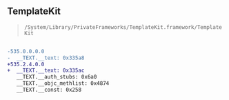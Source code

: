 ## TemplateKit

> `/System/Library/PrivateFrameworks/TemplateKit.framework/TemplateKit`

```diff

-535.0.0.0.0
-  __TEXT.__text: 0x335a8
+535.2.4.0.0
+  __TEXT.__text: 0x335ac
   __TEXT.__auth_stubs: 0x6a0
   __TEXT.__objc_methlist: 0x4874
   __TEXT.__const: 0x258

```
